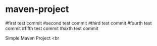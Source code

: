 # maven-project
#first test commit
#second test commit
#third test commit
#fourth test commit
#fifth test commit
#sixth test commit 

Simple Maven Project
<br
